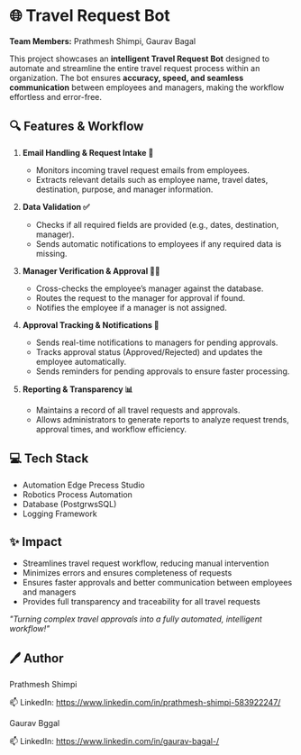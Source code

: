 # 🌐 Travel Request Bot

**Team Members:** Prathmesh Shimpi, Gaurav Bagal  

This project showcases an **intelligent Travel Request Bot** designed to automate and streamline the entire travel request process within an organization. The bot ensures **accuracy, speed, and seamless communication** between employees and managers, making the workflow effortless and error-free.  

## 🔍 Features & Workflow

1. **Email Handling & Request Intake 📧**  
   - Monitors incoming travel request emails from employees.  
   - Extracts relevant details such as employee name, travel dates, destination, purpose, and manager information.  

2. **Data Validation ✅**  
   - Checks if all required fields are provided (e.g., dates, destination, manager).  
   - Sends automatic notifications to employees if any required data is missing.  

3. **Manager Verification & Approval 🧑‍💼**  
   - Cross-checks the employee’s manager against the database.  
   - Routes the request to the manager for approval if found.  
   - Notifies the employee if a manager is not assigned.  

4. **Approval Tracking & Notifications 🔔**  
   - Sends real-time notifications to managers for pending approvals.  
   - Tracks approval status (Approved/Rejected) and updates the employee automatically.  
   - Sends reminders for pending approvals to ensure faster processing.  

5. **Reporting & Transparency 📊**  
   - Maintains a record of all travel requests and approvals.  
   - Allows administrators to generate reports to analyze request trends, approval times, and workflow efficiency.  

## 💻 Tech Stack
- Automation Edge Precess Studio
- Robotics Process Automation
- Database (PostgrwsSQL)
- Logging Framework

## ✨ Impact
- Streamlines travel request workflow, reducing manual intervention  
- Minimizes errors and ensures completeness of requests  
- Ensures faster approvals and better communication between employees and managers  
- Provides full transparency and traceability for all travel requests  

*"Turning complex travel approvals into a fully automated, intelligent workflow!"*  

## 🖊 Author
Prathmesh Shimpi  

📫 LinkedIn: https://www.linkedin.com/in/prathmesh-shimpi-583922247/

Gaurav Bggal

📫 LinkedIn: https://www.linkedin.com/in/gaurav-bagal-/
